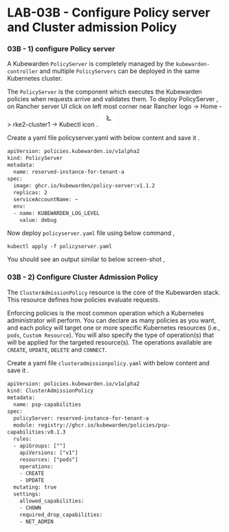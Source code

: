 # LAB-03B - Configure Policy server and Cluster admission Policy 

### 03B - 1) configure Policy server 

A Kubewarden `PolicyServer` is completely managed by the `kubewarden-controller` and multiple `PolicyServers` can be deployed in the same Kubernetes cluster.

The `PolicyServer` is the component which executes the Kubewarden policies when requests arrive and validates them. To deploy PolicyServer , on Rancher server UI click on left most corner near Rancher logo  -> Home -> rke2-cluster1 -> Kubectl icon . ![](images/Rancher(3).png)

Create a yaml file policyserver.yaml with below content and save it . 

```
apiVersion: policies.kubewarden.io/v1alpha2
kind: PolicyServer
metadata:
  name: reserved-instance-for-tenant-a
spec:
  image: ghcr.io/kubewarden/policy-server:v1.1.2
  replicas: 2
  serviceAccountName: ~
  env:
  - name: KUBEWARDEN_LOG_LEVEL
    value: debug
```

Now deploy `policyserver.yaml` file using below command , 

```
kubectl apply -f policyserver.yaml
```

You should see an output similar to below screen-shot ,





### 03B - 2) Configure Cluster Admission Policy 

The `ClusterAdmissionPolicy` resource is the core of the Kubewarden stack. This resource defines how policies evaluate requests.

Enforcing policies is the most common operation which a Kubernetes administrator  will perform. You can declare as many policies as you want, and each  policy will target one or more specific Kubernetes resources (i.e., `pods`, `Custom Resource`). You will also specify the type of operation(s) that will be applied for the targeted resource(s). The operations available are `CREATE`, `UPDATE`, `DELETE` and `CONNECT`.

Create a yaml file `clusteradmissionpolicy.yaml` with below content and save it . 

```
apiVersion: policies.kubewarden.io/v1alpha2
kind: ClusterAdmissionPolicy
metadata:
  name: psp-capabilities
spec:
  policyServer: reserved-instance-for-tenant-a
  module: registry://ghcr.io/kubewarden/policies/psp-capabilities:v0.1.3
  rules:
  - apiGroups: [""]
    apiVersions: ["v1"]
    resources: ["pods"]
    operations:
    - CREATE
    - UPDATE
  mutating: true
  settings:
    allowed_capabilities:
    - CHOWN
    required_drop_capabilities:
    - NET_ADMIN
```

